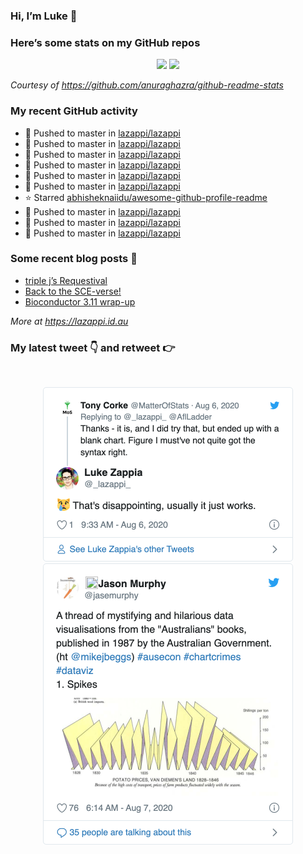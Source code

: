 
<!-- README.md is generated from README.Rmd. Please edit that file -->

### Hi, I’m Luke 👋

<!--
**lazappi/lazappi** is a ✨ _special_ ✨ repository because its `README.md` (this file) appears on your GitHub profile.

Here are some ideas to get you started:

- 🔭 I’m currently working on ...
- 🌱 I’m currently learning ...
- 👯 I’m looking to collaborate on ...
- 🤔 I’m looking for help with ...
- 💬 Ask me about ...
- 📫 How to reach me: ...
- 😄 Pronouns: ...
- ⚡ Fun fact: ...
-->

### Here’s some stats on my GitHub repos

<p align="center">

<img src="https://github-readme-stats.vercel.app/api?username=lazappi&count_private=true&show_icons=true&theme=buefy&hide_title=True">
<img src="https://github-readme-stats.vercel.app/api/top-langs/?username=lazappi&hide=html&theme=buefy&layout=compact">

</p>

*Courtesy of <https://github.com/anuraghazra/github-readme-stats>*

### My recent GitHub activity

  - 📨 Pushed to master in
    [lazappi/lazappi](https://github.com/lazappi/lazappi)
  - 📨 Pushed to master in
    [lazappi/lazappi](https://github.com/lazappi/lazappi)
  - 📨 Pushed to master in
    [lazappi/lazappi](https://github.com/lazappi/lazappi)
  - 📨 Pushed to master in
    [lazappi/lazappi](https://github.com/lazappi/lazappi)
  - 📨 Pushed to master in
    [lazappi/lazappi](https://github.com/lazappi/lazappi)
  - 📨 Pushed to master in
    [lazappi/lazappi](https://github.com/lazappi/lazappi)
  - ⭐️ Starred
    [abhisheknaiidu/awesome-github-profile-readme](https://github.com/abhisheknaiidu/awesome-github-profile-readme)
  - 📨 Pushed to master in
    [lazappi/lazappi](https://github.com/lazappi/lazappi)
  - 📨 Pushed to master in
    [lazappi/lazappi](https://github.com/lazappi/lazappi)
  - 📨 Pushed to master in
    [lazappi/lazappi](https://github.com/lazappi/lazappi)

### Some recent blog posts 📝

  - [triple j’s
    Requestival](https://lazappi.id.au/post/2020-07-11-requestival/)
  - [Back to the
    SCE-verse\!](https://lazappi.id.au/post/2020-05-12-back-to-the-sce-verse/)
  - [Bioconductor 3.11
    wrap-up](https://lazappi.id.au/post/2020-04-29-bioconductor-3-11-wrap-up/)

*More at <https://lazappi.id.au>*

### My latest tweet 👇 and retweet 👉

<img src="README_files/figure-gfm/tweets-1.png" width="0" /><img src="README_files/figure-gfm/tweets-2.png" width="0" />

<p align="center">

<a href="https://twitter.com/_lazappi_/status/1291306446995456000">
<img src="https://github.com/lazappi/lazappi/raw/master/README_files/figure-gfm/tweets-1.png" width="400">
</a> <a href="https://twitter.com/_lazappi_/status/1291628894689386496">
<img src="https://github.com/lazappi/lazappi/raw/master/README_files/figure-gfm/tweets-2.png" width="400">
</a>

</p>
